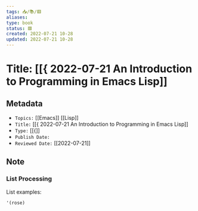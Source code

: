 ```yaml
---
tags: 📥️/📚️/🟥️
aliases:
type: book
status: 🟥️
created: 2022-07-21 10-28
updated: 2022-07-21 10-28
---
```


# Title: [[{ 2022-07-21 An Introduction to Programming in Emacs Lisp]]

## Metadata
- `Topics:` [[Emacs]] [[Lisp]]
- `Title:` [[{ 2022-07-21 An Introduction to Programming in Emacs Lisp]]
- `Type:` [[{]]
- `Publish Date:` 
- `Reviewed Date:` [[2022-07-21]]

## Note

### List Processing
List examples:
```lisp
'(rose)
```
